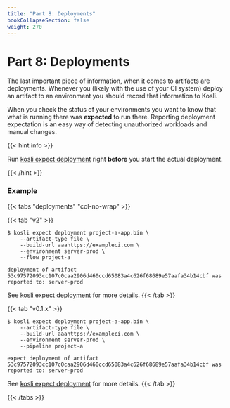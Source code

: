 ```yaml
---
title: "Part 8: Deployments"
bookCollapseSection: false
weight: 270
---
```

# Part 8: Deployments

The last important piece of information, when it comes to artifacts are deployments. Whenever you (likely with the use of your CI system) deploy an artifact to an environment you should record that information to Kosli.

When you check the status of your environments you want to know that what is running there was **expected** to run there. Reporting deployment expectation is an easy way of detecting unauthorized workloads and manual changes.

{{< hint info >}}

Run [kosli expect deployment](/client_reference/kosli_expect_deployment/) right **before** you start the actual deployment.

{{< /hint >}}

### Example

{{< tabs "deployments" "col-no-wrap" >}}

{{< tab "v2" >}}
```
$ kosli expect deployment project-a-app.bin \
    --artifact-type file \
    --build-url aaahttps://exampleci.com \
    --environment server-prod \
    --flow project-a

deployment of artifact 53c97572093cc107c0caa2906d460ccd65083a4c626f68689e57aafa34b14cbf was reported to: server-prod
```
See [kosli expect deployment](/client_reference/kosli_expect_deployment/) for more details.
{{< /tab >}}

{{< tab "v0.1.x" >}}
```
$ kosli expect deployment project-a-app.bin \
    --artifact-type file \
    --build-url aaahttps://exampleci.com \
    --environment server-prod \
    --pipeline project-a

expect deployment of artifact 53c97572093cc107c0caa2906d460ccd65083a4c626f68689e57aafa34b14cbf was reported to: server-prod
```
See [kosli expect deployment](/legacy_ref/v0.1.41/kosli_expect_deployment/) for more details.
{{< /tab >}}

{{< /tabs >}}
